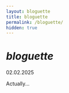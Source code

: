 ```yaml
---
layout: bloguette
title: bloguette
permalink: /bloguette/
hidden: true
---
```

		
  <div class="headerContainer">
			<div class="centerDiv">
				<h1><i>bloguette</i></h1>
				<div class="post">
					<p class="date">02.02.2025</p>
         Actually...
     </div>

